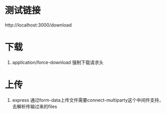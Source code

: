 # 测试链接
http://localhost:3000/download

# 下载
1. application/force-download 强制下载请求头

# 上传
1. express 通过form-data上传文件需要connect-multiparty这个中间件支持，去解析传输过来的files